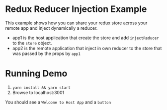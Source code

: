 # Redux Reducer Injection Example

This example shows how you can share your redux store across your remote app and inject dynamically a reducer.

- app1 is the host application that create the store and add `injectReducer` to the `store` object.
- app2 is the remote application that inject in own reducer to the store that was passed by the props by `app1`

# Running Demo

1. `yarn install && yarn start`
2. Browse to localhost:3001

You should see a `Welcome to Host App` and a `button`
